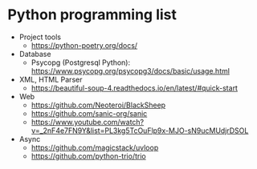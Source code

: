 # Python programming list

- Project tools
  - https://python-poetry.org/docs/
- Database
  - Psycopg (Postgresql Python): https://www.psycopg.org/psycopg3/docs/basic/usage.html
- XML, HTML Parser
  - https://beautiful-soup-4.readthedocs.io/en/latest/#quick-start
- Web
  - https://github.com/Neoteroi/BlackSheep
  - https://github.com/sanic-org/sanic
  - https://www.youtube.com/watch?v=_2nF4e7FN9Y&list=PL3kg5TcOuFlp9x-MJO-sN9ucMUdjrDSOL
- Async
  - https://github.com/magicstack/uvloop
  - https://github.com/python-trio/trio
